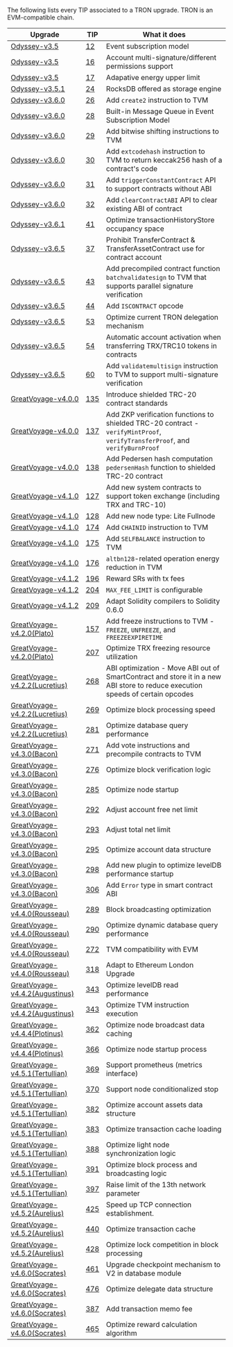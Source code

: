 The following lists every TIP associated to a TRON upgrade.
TRON is an EVM-compatible chain.

| Upgrade                                                                                                     | TIP                                                                | What it does                                                                                                                   |
| ----------------------------------------------------------------------------------------------------------- | ------------------------------------------------------------------ | ------------------------------------------------------------------------------------------------------------------------------ |
| [Odyssey-v3.5](https://github.com/tronprotocol/java-tron/releases/tag/Odyssey-v3.5)                         | [12](https://github.com/tronprotocol/TIPs/blob/master/tip-12.md)   | Event subscription model                                                                                                       |
| [Odyssey-v3.5](https://github.com/tronprotocol/java-tron/releases/tag/Odyssey-v3.5)                         | [16](https://github.com/tronprotocol/TIPs/blob/master/tip-16.md)   | Account multi-signature/different permissions support                                                                          |
| [Odyssey-v3.5](https://github.com/tronprotocol/java-tron/releases/tag/Odyssey-v3.5)                         | [17](https://github.com/tronprotocol/TIPs/blob/master/tip-17.md)   | Adapative energy upper limit                                                                                                   |
| [Odyssey-v3.5.1](https://github.com/tronprotocol/java-tron/releases/tag/Odyssey-v3.5.1)                     | [24](https://github.com/tronprotocol/TIPs/blob/master/tip-24.md)   | RocksDB offered as storage engine                                                                                              |
| [Odyssey-v3.6.0](https://github.com/tronprotocol/java-tron/releases/tag/Odyssey-v3.6.0)                     | [26](https://github.com/tronprotocol/TIPs/blob/master/tip-26.md)   | Add `create2` instruction to TVM                                                                                               |
| [Odyssey-v3.6.0](https://github.com/tronprotocol/java-tron/releases/tag/Odyssey-v3.6.0)                     | [28](https://github.com/tronprotocol/TIPs/blob/master/tip-28.md)   | Built-in Message Queue in Event Subscription Model                                                                             |
| [Odyssey-v3.6.0](https://github.com/tronprotocol/java-tron/releases/tag/Odyssey-v3.6.0)                     | [29](https://github.com/tronprotocol/TIPs/blob/master/tip-29.md)   | Add bitwise shifting instructions to TVM                                                                                       |
| [Odyssey-v3.6.0](https://github.com/tronprotocol/java-tron/releases/tag/Odyssey-v3.6.0)                     | [30](https://github.com/tronprotocol/TIPs/blob/master/tip-30.md)   | Add `extcodehash` instruction to TVM to return keccak256 hash of a contract's code                                             |
| [Odyssey-v3.6.0](https://github.com/tronprotocol/java-tron/releases/tag/Odyssey-v3.6.0)                     | [31](https://github.com/tronprotocol/TIPs/blob/master/tip-31.md)   | Add `triggerConstantContract` API to support contracts without ABI                                                             |
| [Odyssey-v3.6.0](https://github.com/tronprotocol/java-tron/releases/tag/Odyssey-v3.6.0)                     | [32](https://github.com/tronprotocol/TIPs/blob/master/tip-32.md)   | Add `clearContractABI` API to clear existing ABI of contract                                                                   |
| [Odyssey-v3.6.1](https://github.com/tronprotocol/java-tron/releases/tag/Odyssey-v3.6.1)                     | [41](https://github.com/tronprotocol/TIPs/blob/master/tip-41.md)   | Optimize transactionHistoryStore occupancy space                                                                               |
| [Odyssey-v3.6.5](https://github.com/tronprotocol/java-tron/releases/tag/Odyssey-v3.6.5)                     | [37](https://github.com/tronprotocol/TIPs/blob/master/tip-37.md)   | Prohibit TransferContract & TransferAssetContract use for contract account                                                     |
| [Odyssey-v3.6.5](https://github.com/tronprotocol/java-tron/releases/tag/Odyssey-v3.6.5)                     | [43](https://github.com/tronprotocol/TIPs/blob/master/tip-43.md)   | Add precompiled contract function `batchvalidatesign` to TVM that supports parallel signature verification                     |
| [Odyssey-v3.6.5](https://github.com/tronprotocol/java-tron/releases/tag/Odyssey-v3.6.5)                     | [44](https://github.com/tronprotocol/TIPs/blob/master/tip-44.md)   | Add `ISCONTRACT` opcode                                                                                                        |
| [Odyssey-v3.6.5](https://github.com/tronprotocol/java-tron/releases/tag/Odyssey-v3.6.5)                     | [53](https://github.com/tronprotocol/TIPs/blob/master/tip-53.md)   | Optimize current TRON delegation mechanism                                                                                     |
| [Odyssey-v3.6.5](https://github.com/tronprotocol/java-tron/releases/tag/Odyssey-v3.6.5)                     | [54](https://github.com/tronprotocol/TIPs/blob/master/tip-54.md)   | Automatic account activation when transferring TRX/TRC10 tokens in contracts                                                   |
| [Odyssey-v3.6.5](https://github.com/tronprotocol/java-tron/releases/tag/Odyssey-v3.6.5)                     | [60](https://github.com/tronprotocol/TIPs/blob/master/tip-60.md)   | Add `validatemultisign` instruction to TVM to support multi-signature verification                                             |
| [GreatVoyage-v4.0.0](https://github.com/tronprotocol/java-tron/releases/tag/GreatVoyage-v4.0.0)             | [135](https://github.com/tronprotocol/TIPs/blob/master/tip-135.md) | Introduce shielded TRC-20 contract standards                                                                                   |
| [GreatVoyage-v4.0.0](https://github.com/tronprotocol/java-tron/releases/tag/GreatVoyage-v4.0.0)             | [137](https://github.com/tronprotocol/TIPs/blob/master/tip-137.md) | Add ZKP verification functions to shielded TRC-20 contract - `verifyMintProof`, `verifyTransferProof`, and `verifyBurnProof`   |
| [GreatVoyage-v4.0.0](https://github.com/tronprotocol/java-tron/releases/tag/GreatVoyage-v4.0.0)             | [138](https://github.com/tronprotocol/TIPs/blob/master/tip-138.md) | Add Pedersen hash computation `pedersenHash` function to shielded TRC-20 contract                                              |
| [GreatVoyage-v4.1.0](https://github.com/tronprotocol/java-tron/releases/tag/GreatVoyage-v4.1.0)             | [127](https://github.com/tronprotocol/TIPs/blob/master/tip-127.md) | Add new system contracts to support token exchange (including TRX and TRC-10)                                                  |
| [GreatVoyage-v4.1.0](https://github.com/tronprotocol/java-tron/releases/tag/GreatVoyage-v4.1.0)             | [128](https://github.com/tronprotocol/TIPs/blob/master/tip-128.md) | Add new node type: Lite Fullnode                                                                                               |
| [GreatVoyage-v4.1.0](https://github.com/tronprotocol/java-tron/releases/tag/GreatVoyage-v4.1.0)             | [174](https://github.com/tronprotocol/TIPs/blob/master/tip-174.md) | Add `CHAINID` instruction to TVM                                                                                               |
| [GreatVoyage-v4.1.0](https://github.com/tronprotocol/java-tron/releases/tag/GreatVoyage-v4.1.0)             | [175](https://github.com/tronprotocol/TIPs/blob/master/tip-175.md) | Add `SELFBALANCE` instruction to TVM                                                                                           |
| [GreatVoyage-v4.1.0](https://github.com/tronprotocol/java-tron/releases/tag/GreatVoyage-v4.1.0)             | [176](https://github.com/tronprotocol/TIPs/blob/master/tip-176.md) | `altbn128`-related operation energy reduction in TVM                                                                           |
| [GreatVoyage-v4.1.2](https://github.com/tronprotocol/java-tron/releases/tag/GreatVoyage-v4.1.2)             | [196](https://github.com/tronprotocol/TIPs/blob/master/tip-196.md) | Reward SRs with tx fees                                                                                                        |
| [GreatVoyage-v4.1.2](https://github.com/tronprotocol/java-tron/releases/tag/GreatVoyage-v4.1.2)             | [204](https://github.com/tronprotocol/TIPs/blob/master/tip-204.md) | `MAX_FEE_LIMIT` is configurable                                                                                                |
| [GreatVoyage-v4.1.2](https://github.com/tronprotocol/java-tron/releases/tag/GreatVoyage-v4.1.2)             | [209](https://github.com/tronprotocol/TIPs/blob/master/tip-209.md) | Adapt Solidity compilers to Solidity 0.6.0                                                                                     |
| [GreatVoyage-v4.2.0(Plato)](https://github.com/tronprotocol/java-tron/releases/tag/GreatVoyage-v4.2.0)      | [157](https://github.com/tronprotocol/TIPs/blob/master/tip-157.md) | Add freeze instructions to TVM - `FREEZE`, `UNFREEZE`, and `FREEZEEXPIRETIME`                                                  |
| [GreatVoyage-v4.2.0(Plato)](https://github.com/tronprotocol/java-tron/releases/tag/GreatVoyage-v4.2.0)      | [207](https://github.com/tronprotocol/TIPs/blob/master/tip-207.md) | Optimize TRX freezing resource utilization                                                                                     |
| [GreatVoyage-v4.2.2(Lucretius)](https://github.com/tronprotocol/java-tron/releases/tag/GreatVoyage-v4.2.2)  | [268](https://github.com/tronprotocol/TIPs/blob/master/tip-268.md) | ABI optimization - Move ABI out of SmartContract and store it in a new ABI store to reduce execution speeds of certain opcodes |
| [GreatVoyage-v4.2.2(Lucretius)](https://github.com/tronprotocol/java-tron/releases/tag/GreatVoyage-v4.2.2)  | [269](https://github.com/tronprotocol/TIPs/blob/master/tip-269.md) | Optimize block processing speed                                                                                                |
| [GreatVoyage-v4.2.2(Lucretius)](https://github.com/tronprotocol/java-tron/releases/tag/GreatVoyage-v4.2.2)  | [281](https://github.com/tronprotocol/TIPs/blob/master/tip-281.md) | Optimize database query performance                                                                                            |
| [GreatVoyage-v4.3.0(Bacon)](https://github.com/tronprotocol/java-tron/releases/tag/GreatVoyage-v4.3.0)      | [271](https://github.com/tronprotocol/TIPs/blob/master/tip-271.md) | Add vote instructions and precompile contracts to TVM                                                                          |
| [GreatVoyage-v4.3.0(Bacon)](https://github.com/tronprotocol/java-tron/releases/tag/GreatVoyage-v4.3.0)      | [276](https://github.com/tronprotocol/TIPs/blob/master/tip-276.md) | Optimize block verification logic                                                                                              |
| [GreatVoyage-v4.3.0(Bacon)](https://github.com/tronprotocol/java-tron/releases/tag/GreatVoyage-v4.3.0)      | [285](https://github.com/tronprotocol/TIPs/blob/master/tip-285.md) | Optimize node startup                                                                                                          |
| [GreatVoyage-v4.3.0(Bacon)](https://github.com/tronprotocol/java-tron/releases/tag/GreatVoyage-v4.3.0)      | [292](https://github.com/tronprotocol/TIPs/blob/master/tip-292.md) | Adjust account free net limit                                                                                                  |
| [GreatVoyage-v4.3.0(Bacon)](https://github.com/tronprotocol/java-tron/releases/tag/GreatVoyage-v4.3.0)      | [293](https://github.com/tronprotocol/TIPs/blob/master/tip-293.md) | Adjust total net limit                                                                                                         |
| [GreatVoyage-v4.3.0(Bacon)](https://github.com/tronprotocol/java-tron/releases/tag/GreatVoyage-v4.3.0)      | [295](https://github.com/tronprotocol/TIPs/blob/master/tip-295.md) | Optimize account data structure                                                                                                |
| [GreatVoyage-v4.3.0(Bacon)](https://github.com/tronprotocol/java-tron/releases/tag/GreatVoyage-v4.3.0)      | [298](https://github.com/tronprotocol/TIPs/blob/master/tip-298.md) | Add new plugin to optimize levelDB performance startup                                                                         |
| [GreatVoyage-v4.3.0(Bacon)](https://github.com/tronprotocol/java-tron/releases/tag/GreatVoyage-v4.3.0)      | [306](https://github.com/tronprotocol/TIPs/blob/master/tip-306.md) | Add `Error` type in smart contract ABI                                                                                         |
| [GreatVoyage-v4.4.0(Rousseau)](https://github.com/tronprotocol/java-tron/releases/tag/GreatVoyage-v4.4.0)   | [289](https://github.com/tronprotocol/TIPs/blob/master/tip-289.md) | Block broadcasting optimization                                                                                                |
| [GreatVoyage-v4.4.0(Rousseau)](https://github.com/tronprotocol/java-tron/releases/tag/GreatVoyage-v4.4.0)   | [290](https://github.com/tronprotocol/TIPs/blob/master/tip-290.md) | Optimize dynamic database query performance                                                                                    |
| [GreatVoyage-v4.4.0(Rousseau)](https://github.com/tronprotocol/java-tron/releases/tag/GreatVoyage-v4.4.0)   | [272](https://github.com/tronprotocol/TIPs/blob/master/tip-272.md) | TVM compatibility with EVM                                                                                                     |
| [GreatVoyage-v4.4.0(Rousseau)](https://github.com/tronprotocol/java-tron/releases/tag/GreatVoyage-v4.4.0)   | [318](https://github.com/tronprotocol/TIPs/blob/master/tip-318.md) | Adapt to Ethereum London Upgrade                                                                                               |
| [GreatVoyage-v4.4.2(Augustinus)](https://github.com/tronprotocol/java-tron/releases/tag/GreatVoyage-v4.4.2) | [343](https://github.com/tronprotocol/TIPs/blob/master/tip-343.md) | Optimize levelDB read performance                                                                                              |
| [GreatVoyage-v4.4.2(Augustinus)](https://github.com/tronprotocol/java-tron/releases/tag/GreatVoyage-v4.4.2) | [343](https://github.com/tronprotocol/TIPs/blob/master/tip-344.md) | Optimize TVM instruction execution                                                                                             |
| [GreatVoyage-v4.4.4(Plotinus)](https://github.com/tronprotocol/java-tron/releases/tag/GreatVoyage-v4.4.4)   | [362](https://github.com/tronprotocol/TIPs/blob/master/tip-362.md) | Optimize node broadcast data caching                                                                                           |
| [GreatVoyage-v4.4.4(Plotinus)](https://github.com/tronprotocol/java-tron/releases/tag/GreatVoyage-v4.4.4)   | [366](https://github.com/tronprotocol/TIPs/blob/master/tip-366.md) | Optimize node startup process                                                                                                  |
| [GreatVoyage-v4.5.1(Tertullian)](https://github.com/tronprotocol/java-tron/releases/tag/GreatVoyage-v4.5.1) | [369](https://github.com/tronprotocol/TIPs/blob/master/tip-369.md) | Support prometheus (metrics interface)                                                                                         |
| [GreatVoyage-v4.5.1(Tertullian)](https://github.com/tronprotocol/java-tron/releases/tag/GreatVoyage-v4.5.1) | [370](https://github.com/tronprotocol/TIPs/blob/master/tip-370.md) | Support node conditionalized stop                                                                                              |
| [GreatVoyage-v4.5.1(Tertullian)](https://github.com/tronprotocol/java-tron/releases/tag/GreatVoyage-v4.5.1) | [382](https://github.com/tronprotocol/TIPs/blob/master/tip-382.md) | Optimize account assets data structure                                                                                         |
| [GreatVoyage-v4.5.1(Tertullian)](https://github.com/tronprotocol/java-tron/releases/tag/GreatVoyage-v4.5.1) | [383](https://github.com/tronprotocol/TIPs/blob/master/tip-383.md) | Optimize transaction cache loading                                                                                             |
| [GreatVoyage-v4.5.1(Tertullian)](https://github.com/tronprotocol/java-tron/releases/tag/GreatVoyage-v4.5.1) | [388](https://github.com/tronprotocol/TIPs/blob/master/tip-388.md) | Optimize light node synchronization logic                                                                                      |
| [GreatVoyage-v4.5.1(Tertullian)](https://github.com/tronprotocol/java-tron/releases/tag/GreatVoyage-v4.5.1) | [391](https://github.com/tronprotocol/TIPs/blob/master/tip-391.md) | Optimize block process and broadcasting logic                                                                                  |
| [GreatVoyage-v4.5.1(Tertullian)](https://github.com/tronprotocol/java-tron/releases/tag/GreatVoyage-v4.5.1) | [397](https://github.com/tronprotocol/TIPs/blob/master/tip-397.md) | Raise limit of the 13th network parameter                                                                                      |
| [GreatVoyage-v4.5.2(Aurelius)](https://github.com/tronprotocol/java-tron/releases/tag/GreatVoyage-v4.5.2)   | [425](https://github.com/tronprotocol/TIPs/blob/master/tip-425.md) | Speed up TCP connection establishment.                                                                                         |
| [GreatVoyage-v4.5.2(Aurelius)](https://github.com/tronprotocol/java-tron/releases/tag/GreatVoyage-v4.5.2)   | [440](https://github.com/tronprotocol/TIPs/blob/master/tip-440.md) | Optimize transaction cache                                                                                                     |
| [GreatVoyage-v4.5.2(Aurelius)](https://github.com/tronprotocol/java-tron/releases/tag/GreatVoyage-v4.5.2)   | [428](https://github.com/tronprotocol/TIPs/blob/master/tip-428.md) | Optimize lock competition in block processing                                                                                  |
| [GreatVoyage-v4.6.0(Socrates)](https://github.com/tronprotocol/java-tron/releases/tag/GreatVoyage-v4.6.0)   | [461](https://github.com/tronprotocol/TIPs/blob/master/tip-461.md) | Upgrade checkpoint mechanism to V2 in database module                                                                          |
| [GreatVoyage-v4.6.0(Socrates)](https://github.com/tronprotocol/java-tron/releases/tag/GreatVoyage-v4.6.0)   | [476](https://github.com/tronprotocol/TIPs/blob/master/tip-476.md) | Optimize delegate data structure                                                                                               |
| [GreatVoyage-v4.6.0(Socrates)](https://github.com/tronprotocol/java-tron/releases/tag/GreatVoyage-v4.6.0)   | [387](https://github.com/tronprotocol/TIPs/blob/master/tip-387.md) | Add transaction memo fee                                                                                                       |
| [GreatVoyage-v4.6.0(Socrates)](https://github.com/tronprotocol/java-tron/releases/tag/GreatVoyage-v4.6.0)   | [465](https://github.com/tronprotocol/TIPs/blob/master/tip-465.md) | Optimize reward calculation algorithm                                                                                          |
